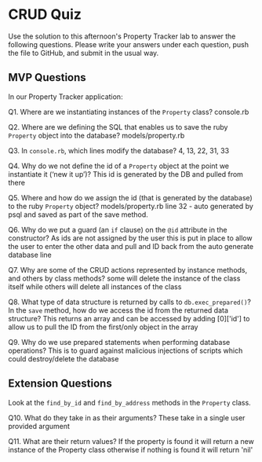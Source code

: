 # CRUD Quiz

Use the solution to this afternoon's Property Tracker lab to answer the following questions. Please write your answers under each question, push the file to GitHub, and submit in the usual way.

## MVP Questions

In our Property Tracker application:

Q1. Where are we instantiating instances of the `Property` class?
console.rb

Q2. Where are we defining the SQL that enables us to save the ruby `Property` object into the database?
models/property.rb

Q3. In `console.rb`, which lines modify the database?
4, 13, 22, 31, 33

Q4. Why do we not define the id of a `Property` object at the point we instantiate it (‘new it up’)?
This id is generated by the DB and pulled from there

Q5. Where and how do we assign the id (that is generated by the database) to the ruby `Property` object?
models/property.rb line 32 - auto generated by psql and saved as part of the save method.

Q6. Why do we put a guard (an `if` clause) on the `@id` attribute in the constructor?
As ids are not assigned by the user this is put in place to allow the user to enter the other data and pull and ID back from the auto generate database line

Q7. Why are some of the CRUD actions represented by instance methods, and others by class methods?
some will delete the instance of the class itself while others will delete all instances of the class

Q8. What type of data structure is returned by calls to `db.exec_prepared()`? In the `save` method, how do we access the id from the returned data structure?
This returns an array and can be accessed by adding [0]['id'] to allow us to pull the ID from the first/only object in the array

Q9. Why do we use prepared statements when performing database operations?
This is to guard against malicious injections of scripts which could destroy/delete the database

## Extension Questions

Look at the `find_by_id` and `find_by_address` methods in the `Property` class.

Q10. What do they take in as their arguments?
These take in a single user provided argument

Q11. What are their return values?
If the property is found it will return a new instance of the Property class otherwise if nothing is found it will return 'nil'
